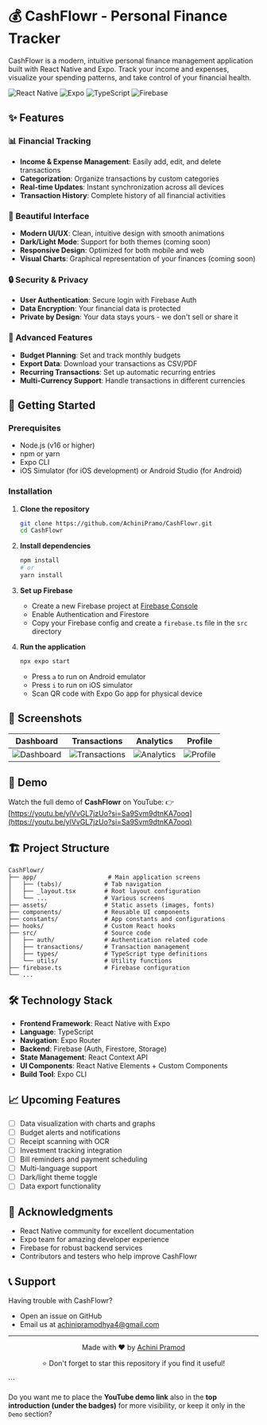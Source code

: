 # 💰 CashFlowr - Personal Finance Tracker

CashFlowr is a modern, intuitive personal finance management application built with React Native and Expo. Track your income and expenses, visualize your spending patterns, and take control of your financial health.

![React Native](https://img.shields.io/badge/React_Native-20232A?style=for-the-badge&logo=react&logoColor=61DAFB)
![Expo](https://img.shields.io/badge/Expo-000020?style=for-the-badge&logo=expo&logoColor=#D04A37)
![TypeScript](https://img.shields.io/badge/TypeScript-007ACC?style=for-the-badge&logo=typescript&logoColor=white)
![Firebase](https://img.shields.io/badge/Firebase-FFCA28?style=for-the-badge&logo=firebase&logoColor=black)

## ✨ Features

### 📊 Financial Tracking
- **Income & Expense Management**: Easily add, edit, and delete transactions
- **Categorization**: Organize transactions by custom categories
- **Real-time Updates**: Instant synchronization across all devices
- **Transaction History**: Complete history of all financial activities

### 📱 Beautiful Interface
- **Modern UI/UX**: Clean, intuitive design with smooth animations
- **Dark/Light Mode**: Support for both themes (coming soon)
- **Responsive Design**: Optimized for both mobile and web
- **Visual Charts**: Graphical representation of your finances (coming soon)

### 🔒 Security & Privacy
- **User Authentication**: Secure login with Firebase Auth
- **Data Encryption**: Your financial data is protected
- **Private by Design**: Your data stays yours - we don't sell or share it

### 🌟 Advanced Features
- **Budget Planning**: Set and track monthly budgets
- **Export Data**: Download your transactions as CSV/PDF
- **Recurring Transactions**: Set up automatic recurring entries
- **Multi-Currency Support**: Handle transactions in different currencies

## 🚀 Getting Started

### Prerequisites

- Node.js (v16 or higher)
- npm or yarn
- Expo CLI
- iOS Simulator (for iOS development) or Android Studio (for Android)

### Installation

1. **Clone the repository**
   ```bash
   git clone https://github.com/AchiniPramo/CashFlowr.git
   cd CashFlowr


2. **Install dependencies**

   ```bash
   npm install
   # or
   yarn install
   ```

3. **Set up Firebase**

   * Create a new Firebase project at [Firebase Console](https://console.firebase.google.com/)
   * Enable Authentication and Firestore
   * Copy your Firebase config and create a `firebase.ts` file in the `src` directory

4. **Run the application**

   ```bash
   npx expo start
   ```

   * Press `a` to run on Android emulator
   * Press `i` to run on iOS simulator
   * Scan QR code with Expo Go app for physical device

## 📸 Screenshots

| Dashboard                                                                      | Transactions                                                                         | Analytics                                                                      | Profile                                                                    |
| ------------------------------------------------------------------------------ | ------------------------------------------------------------------------------------ | ------------------------------------------------------------------------------ | -------------------------------------------------------------------------- |
| ![Dashboard](https://via.placeholder.com/200x400/3B82F6/FFFFFF?text=Dashboard) | ![Transactions](https://via.placeholder.com/200x400/10B981/FFFFFF?text=Transactions) | ![Analytics](https://via.placeholder.com/200x400/F59E0B/FFFFFF?text=Analytics) | ![Profile](https://via.placeholder.com/200x400/8B5CF6/FFFFFF?text=Profile) |

## 🎥 Demo

Watch the full demo of **CashFlowr** on YouTube:
👉 [https://youtu.be/ylVvGL7jzUo?si=Sa9Svm9dtnKA7ooq](https://youtu.be/ylVvGL7jzUo?si=Sa9Svm9dtnKA7ooq)

## 🏗️ Project Structure

```
CashFlowr/
├── app/                    # Main application screens
│   ├── (tabs)/            # Tab navigation
│   ├── _layout.tsx        # Root layout configuration
│   └── ...                # Various screens
├── assets/                # Static assets (images, fonts)
├── components/            # Reusable UI components
├── constants/             # App constants and configurations
├── hooks/                 # Custom React hooks
├── src/                   # Source code
│   ├── auth/              # Authentication related code
│   ├── transactions/      # Transaction management
│   ├── types/             # TypeScript type definitions
│   └── utils/             # Utility functions
├── firebase.ts            # Firebase configuration
└── ...
```

## 🛠️ Technology Stack

* **Frontend Framework**: React Native with Expo
* **Language**: TypeScript
* **Navigation**: Expo Router
* **Backend**: Firebase (Auth, Firestore, Storage)
* **State Management**: React Context API
* **UI Components**: React Native Elements + Custom Components
* **Build Tool**: Expo CLI

## 📈 Upcoming Features

* [ ] Data visualization with charts and graphs
* [ ] Budget alerts and notifications
* [ ] Receipt scanning with OCR
* [ ] Investment tracking integration
* [ ] Bill reminders and payment scheduling
* [ ] Multi-language support
* [ ] Dark/light theme toggle
* [ ] Data export functionality

## 🙏 Acknowledgments

* React Native community for excellent documentation
* Expo team for amazing developer experience
* Firebase for robust backend services
* Contributors and testers who help improve CashFlowr

## 📞 Support

Having trouble with CashFlowr?

* Open an issue on GitHub
* Email us at [achinipramodhya4@gmail.com](mailto:achinipramodhya4@gmail.com)

---

<div align="center">
Made with ❤️ by <a href="https://github.com/AchiniPramo">Achini Pramod</a>
</div>

<p align="center">
⭐ Don't forget to star this repository if you find it useful!
</p>
```

Do you want me to place the **YouTube demo link** also in the **top introduction (under the badges)** for more visibility, or keep it only in the `Demo` section?
